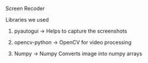 Screen Recoder

Libraries we used

1. pyautogui -> 
  Helps to capture the screenshots

2. opencv-python -> 
  OpenCV for video processing


3. Numpy -> 
  Numpy Converts image into numpy arrays

